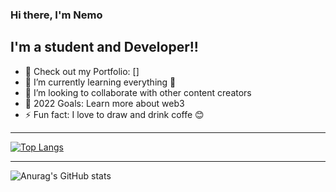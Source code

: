 ### Hi there, I'm Nemo

## I'm a student and Developer!!

- 🔭 Check out my Portfolio: []
- 🌱 I’m currently learning everything 🤣
- 👯 I’m looking to collaborate with other content creators
- 🥅 2022 Goals: Learn more about web3
- ⚡ Fun fact: I love to draw and drink coffe 😊

---

[![Top Langs](https://github-readme-stats.vercel.app/api/top-langs/?username=anuraghazra&layout=compact)](https://github.com/anuraghazra/github-readme-stats)

---

![Anurag's GitHub stats](https://github-readme-stats.vercel.app/api?username=anuraghazra&show_icons=true&theme=radical)
